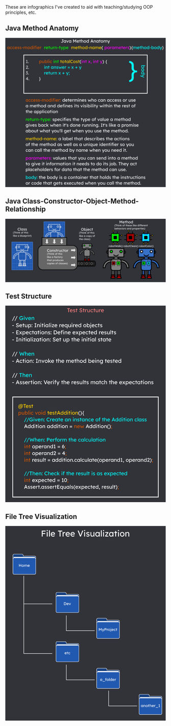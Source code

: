 <link rel="stylesheet" type="text/css" media="all" href="./style.css" />
These are infographics I've created to aid with teaching/studying OOP principles, etc.

## Java Method Anatomy
![](./myInfographics/JavaMethodAnatomy.png)

## Java Class-Constructor-Object-Method-Relationship
![](./myInfographics/JavaClassConstructorObjectMethodRelationship.png)

## Test Structure
![](./myInfographics/testStructure.png)


## File Tree Visualization
![](./myInfographics/fileTree.png)
